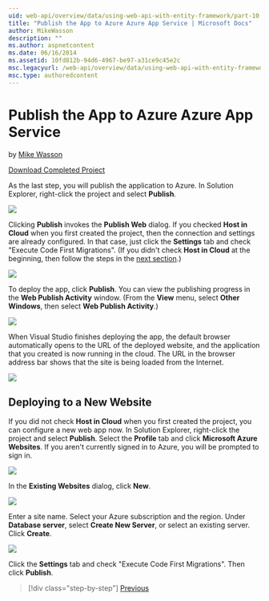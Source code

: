 ```yaml
---
uid: web-api/overview/data/using-web-api-with-entity-framework/part-10
title: "Publish the App to Azure Azure App Service | Microsoft Docs"
author: MikeWasson
description: ""
ms.author: aspnetcontent
ms.date: 06/16/2014
ms.assetid: 10fd812b-94d6-4967-be97-a31ce9c45e2c
msc.legacyurl: /web-api/overview/data/using-web-api-with-entity-framework/part-10
msc.type: authoredcontent
---
```

Publish the App to Azure Azure App Service
====================
by [Mike Wasson](https://github.com/MikeWasson)

[Download Completed Project](https://github.com/MikeWasson/BookService)

As the last step, you will publish the application to Azure. In Solution Explorer, right-click the project and select **Publish**.

![](part-10/_static/image1.png)

Clicking **Publish** invokes the **Publish Web** dialog. If you checked **Host in Cloud** when you first created the project, then the connection and settings are already configured. In that case, just click the **Settings** tab and check &quot;Execute Code First Migrations&quot;. (If you didn't check **Host in Cloud** at the beginning, then follow the steps in the [next section](#new-website).)

[![](part-10/_static/image3.png)](part-10/_static/image2.png)

To deploy the app, click **Publish**. You can view the publishing progress in the **Web Publish Activity** window. (From the **View** menu, select **Other Windows**, then select **Web Publish Activity**.)

![](part-10/_static/image4.png)

When Visual Studio finishes deploying the app, the default browser automatically opens to the URL of the deployed website, and the application that you created is now running in the cloud. The URL in the browser address bar shows that the site is being loaded from the Internet.

[![](part-10/_static/image6.png)](part-10/_static/image5.png)

<a id="new-website"></a>
## Deploying to a New Website

If you did not check **Host in Cloud** when you first created the project, you can configure a new web app now. In Solution Explorer, right-click the project and select **Publish**. Select the **Profile** tab and click **Microsoft Azure Websites**. If you aren't currently signed in to Azure, you will be prompted to sign in.

[![](part-10/_static/image8.png)](part-10/_static/image7.png)

In the **Existing Websites** dialog, click **New**.

![](part-10/_static/image9.png)

Enter a site name. Select your Azure subscription and the region. Under **Database server**, select **Create New Server**, or select an existing server. Click **Create**.

[![](part-10/_static/image11.png)](part-10/_static/image10.png)

Click the **Settings** tab and check &quot;Execute Code First Migrations&quot;. Then click **Publish**.

> [!div class="step-by-step"]
> [Previous](part-9.md)

